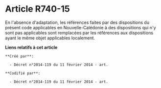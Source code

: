 # Article R740-15

En l'absence d'adaptation, les références faites par des  dispositions du présent code applicables en Nouvelle-Calédonie à
des  dispositions qui n'y sont pas applicables sont remplacées par les  références aux dispositions ayant le même objet
applicables localement.

**Liens relatifs à cet article**

	**Créé par**:

	  - Décret n°2014-119 du 11 février 2014 - art.

	**Codifié par**:

	  - Décret n°2014-119 du 11 février 2014 - art.

